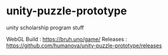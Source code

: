 # unity-puzzle-prototype
unity scholarship program stuff

WebGL Build : https://bruh.uno/game/
Releases : https://github.com/humanova/unity-puzzle-prototype/releases
